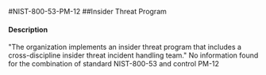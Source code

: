 #NIST-800-53-PM-12
##Insider Threat Program
#### Description
"The organization implements an insider threat program that includes a cross-discipline insider threat incident handling team."
No information found for the combination of standard NIST-800-53 and control PM-12
